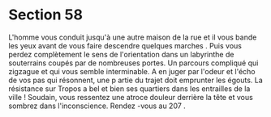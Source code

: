 # Section 58

L'homme vous conduit jusqu'à une autre maison de la rue et il
vous bande les yeux avant de vous faire descendre quelques
marches . Puis vous perdez complètement le sens de l'orientation
dans un labyrinthe de souterrains coupés par de nombreuses
portes. Un parcours compliqué qui zigzague et qui vous semble
interminable. A en juger par l'odeur et l'écho de vos pas qui
résonnent, une p artie du trajet doit emprunter les égouts. La
résistance sur Tropos a bel et bien ses quartiers dans les
entrailles de la ville ! Soudain, vous ressentez une atroce douleur
derrière la tête et  vous sombrez dans l'inconscience. Rendez -vous
au 207 .